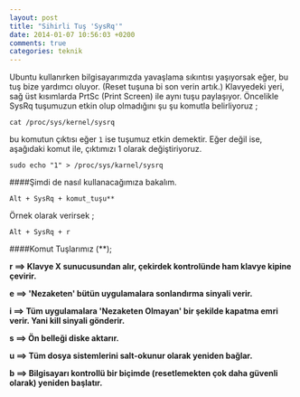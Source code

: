 ```yaml
---
layout: post
title: "Sihirli Tuş 'SysRq'"
date: 2014-01-07 10:56:03 +0200
comments: true
categories: teknik
---
```


Ubuntu kullanırken bilgisayarımızda yavaşlama sıkıntısı yaşıyorsak eğer, bu tuş bize yardımcı oluyor. (Reset tuşuna bi son verin artık.) Klavyedeki yeri, sağ üst kısımlarda PrtSc (Print Screen) ile aynı tuşu paylaşıyor. Öncelikle SysRq tuşumuzun etkin olup olmadığını şu şu komutla belirliyoruz ;

```
cat /proc/sys/kernel/sysrq
```

<!--more-->

bu komutun çıktısı eğer `1` ise tuşumuz etkin demektir. Eğer değil ise, aşağıdaki komut ile, çıktımızı 1 olarak değiştiriyoruz.

```
sudo echo "1" > /proc/sys/karnel/sysrq
```
####Şimdi de nasıl kullanacağımıza bakalım.

`Alt + SysRq + komut_tuşu**`

Örnek olarak verirsek ;

`Alt + SysRq + r`

####Komut Tuşlarımız (**);

**r ==> Klavye X sunucusundan alır, çekirdek kontrolünde ham klavye kipine çevirir.**

**e ==> 'Nezaketen' bütün uygulamalara sonlandırma sinyali verir.**

**i ==> Tüm uygulamalara 'Nezaketen Olmayan' bir şekilde kapatma emri verir. Yani kill sinyali gönderir.**

**s ==> Ön belleği diske aktarır.**

**u ==> Tüm dosya sistemlerini salt-okunur olarak yeniden bağlar.**

**b ==> Bilgisayarı kontrollü bir biçimde (resetlemekten çok daha güvenli olarak) yeniden başlatır.**